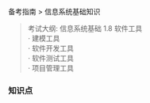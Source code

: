 备考指南 > 信息系统基础知识

> 考试大纲: 信息系统基础
> 1.8 软件工具  
> · 建模工具  
> · 软件开发工具  
> · 软件测试工具  
> · 项目管理工具  


### 知识点


